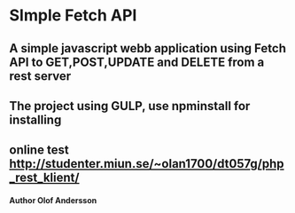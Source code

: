 # SImple Fetch API

## A simple javascript webb application using Fetch API to GET,POST,UPDATE and DELETE from a rest server

## The project using GULP, use npminstall for installing

## online test http://studenter.miun.se/~olan1700/dt057g/php_rest_klient/
#### Author Olof Andersson
